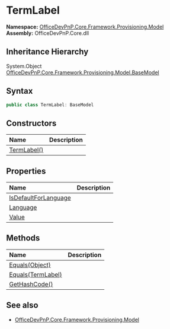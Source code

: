 # TermLabel
  

**Namespace:** [OfficeDevPnP.Core.Framework.Provisioning.Model](OfficeDevPnP.Core.Framework.Provisioning.Model.md)  
**Assembly:** OfficeDevPnP.Core.dll  
## Inheritance Hierarchy
System.Object  
    [OfficeDevPnP.Core.Framework.Provisioning.Model.BaseModel](OfficeDevPnP.Core.Framework.Provisioning.Model.BaseModel.md)
## Syntax
```C#
public class TermLabel: BaseModel
```
## Constructors
|**Name**|**Description**|
|:-----|:-----|
| [TermLabel()](OfficeDevPnP.Core.Framework.Provisioning.Model.TermLabel.ctor1.md) | 
## Properties
|**Name**|**Description**|
|:-----|:-----|
| [IsDefaultForLanguage](OfficeDevPnP.Core.Framework.Provisioning.Model.TermLabel.IsDefaultForLanguage.md) | 
| [Language](OfficeDevPnP.Core.Framework.Provisioning.Model.TermLabel.Language.md) | 
| [Value](OfficeDevPnP.Core.Framework.Provisioning.Model.TermLabel.Value.md) | 
## Methods
|**Name**|**Description**|
|:-----|:-----|
| [Equals(Object)](OfficeDevPnP.Core.Framework.Provisioning.Model.TermLabel.3520ddbb.md) | 
| [Equals(TermLabel)](OfficeDevPnP.Core.Framework.Provisioning.Model.TermLabel.7fc226d.md) | 
| [GetHashCode()](OfficeDevPnP.Core.Framework.Provisioning.Model.TermLabel.1c6872bd.md) | 
## See also
- [OfficeDevPnP.Core.Framework.Provisioning.Model](OfficeDevPnP.Core.Framework.Provisioning.Model.md)
